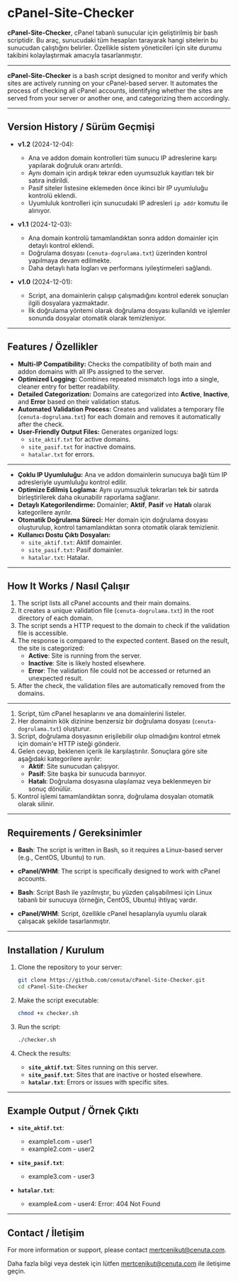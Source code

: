 
# cPanel-Site-Checker

**cPanel-Site-Checker**, cPanel tabanlı sunucular için geliştirilmiş bir bash scriptidir. Bu araç, sunucudaki tüm hesapları tarayarak hangi sitelerin bu sunucudan çalıştığını belirler. Özellikle sistem yöneticileri için site durumu takibini kolaylaştırmak amacıyla tasarlanmıştır.

---

**cPanel-Site-Checker** is a bash script designed to monitor and verify which sites are actively running on your cPanel-based server. It automates the process of checking all cPanel accounts, identifying whether the sites are served from your server or another one, and categorizing them accordingly.

---

## Version History / Sürüm Geçmişi

- **v1.2** (2024-12-04):  
  - Ana ve addon domain kontrolleri tüm sunucu IP adreslerine karşı yapılarak doğruluk oranı artırıldı.  
  - Aynı domain için ardışık tekrar eden uyumsuzluk kayıtları tek bir satıra indirildi.  
  - Pasif siteler listesine eklemeden önce ikinci bir IP uyumluluğu kontrolü eklendi.  
  - Uyumluluk kontrolleri için sunucudaki IP adresleri `ip addr` komutu ile alınıyor.  

- **v1.1** (2024-12-03):  
  - Ana domain kontrolü tamamlandıktan sonra addon domainler için detaylı kontrol eklendi.  
  - Doğrulama dosyası (`cenuta-dogrulama.txt`) üzerinden kontrol yapılmaya devam edilmekte.  
  - Daha detaylı hata logları ve performans iyileştirmeleri sağlandı.  

- **v1.0** (2024-12-01):  
  - Script, ana domainlerin çalışıp çalışmadığını kontrol ederek sonuçları ilgili dosyalara yazmaktadır.  
  - İlk doğrulama yöntemi olarak doğrulama dosyası kullanıldı ve işlemler sonunda dosyalar otomatik olarak temizleniyor.  

---

## Features / Özellikler

- **Multi-IP Compatibility:** Checks the compatibility of both main and addon domains with all IPs assigned to the server.  
- **Optimized Logging:** Combines repeated mismatch logs into a single, cleaner entry for better readability.  
- **Detailed Categorization:** Domains are categorized into **Active**, **Inactive**, and **Error** based on their validation status.  
- **Automated Validation Process:** Creates and validates a temporary file (`cenuta-dogrulama.txt`) for each domain and removes it automatically after the check.  
- **User-Friendly Output Files:** Generates organized logs:  
  - `site_aktif.txt` for active domains.  
  - `site_pasif.txt` for inactive domains.  
  - `hatalar.txt` for errors.  

---

- **Çoklu IP Uyumluluğu:** Ana ve addon domainlerin sunucuya bağlı tüm IP adresleriyle uyumluluğu kontrol edilir.  
- **Optimize Edilmiş Loglama:** Aynı uyumsuzluk tekrarları tek bir satırda birleştirilerek daha okunabilir raporlama sağlanır.  
- **Detaylı Kategorilendirme:** Domainler; **Aktif**, **Pasif** ve **Hatalı** olarak kategorilere ayrılır.  
- **Otomatik Doğrulama Süreci:** Her domain için doğrulama dosyası oluşturulup, kontrol tamamlandıktan sonra otomatik olarak temizlenir.  
- **Kullanıcı Dostu Çıktı Dosyaları:**  
  - `site_aktif.txt`: Aktif domainler.  
  - `site_pasif.txt`: Pasif domainler.  
  - `hatalar.txt`: Hatalar.  

---

## How It Works / Nasıl Çalışır

1. The script lists all cPanel accounts and their main domains.  
2. It creates a unique validation file (`cenuta-dogrulama.txt`) in the root directory of each domain.  
3. The script sends a HTTP request to the domain to check if the validation file is accessible.  
4. The response is compared to the expected content. Based on the result, the site is categorized:  
   - **Active**: Site is running from the server.  
   - **Inactive**: Site is likely hosted elsewhere.  
   - **Error**: The validation file could not be accessed or returned an unexpected result.  
5. After the check, the validation files are automatically removed from the domains.  

---

1. Script, tüm cPanel hesaplarını ve ana domainlerini listeler.  
2. Her domainin kök dizinine benzersiz bir doğrulama dosyası (`cenuta-dogrulama.txt`) oluşturur.  
3. Script, doğrulama dosyasının erişilebilir olup olmadığını kontrol etmek için domain'e HTTP isteği gönderir.  
4. Gelen cevap, beklenen içerik ile karşılaştırılır. Sonuçlara göre site aşağıdaki kategorilere ayrılır:  
   - **Aktif**: Site sunucudan çalışıyor.  
   - **Pasif**: Site başka bir sunucuda barınıyor.  
   - **Hatalı**: Doğrulama dosyasına ulaşılamaz veya beklenmeyen bir sonuç dönülür.  
5. Kontrol işlemi tamamlandıktan sonra, doğrulama dosyaları otomatik olarak silinir.  

---

## Requirements / Gereksinimler

- **Bash**: The script is written in Bash, so it requires a Linux-based server (e.g., CentOS, Ubuntu) to run.  
- **cPanel/WHM**: The script is specifically designed to work with cPanel accounts.

- **Bash**: Script Bash ile yazılmıştır, bu yüzden çalışabilmesi için Linux tabanlı bir sunucuya (örneğin, CentOS, Ubuntu) ihtiyaç vardır.  
- **cPanel/WHM**: Script, özellikle cPanel hesaplarıyla uyumlu olarak çalışacak şekilde tasarlanmıştır.

---

## Installation / Kurulum

1. Clone the repository to your server:  
   ```bash
   git clone https://github.com/cenuta/cPanel-Site-Checker.git  
   cd cPanel-Site-Checker  
   ```

2. Make the script executable:  
   ```bash
   chmod +x checker.sh  
   ```

3. Run the script:  
   ```bash
   ./checker.sh  
   ```

4. Check the results:  
   - **`site_aktif.txt`**: Sites running on this server.  
   - **`site_pasif.txt`**: Sites that are inactive or hosted elsewhere.  
   - **`hatalar.txt`**: Errors or issues with specific sites.

---

## Example Output / Örnek Çıktı

- **`site_aktif.txt`**:  
  - example1.com - user1  
  - example2.com - user2

- **`site_pasif.txt`**:  
  - example3.com - user3

- **`hatalar.txt`**:  
  - example4.com - user4: Error: 404 Not Found

---

## Contact / İletişim

For more information or support, please contact [mertcenikut@cenuta.com](mailto:mertcenikut@cenuta.com).  

Daha fazla bilgi veya destek için lütfen [mertcenikut@cenuta.com](mailto:mertcenikut@cenuta.com) ile iletişime geçin.
